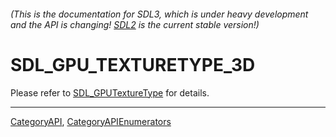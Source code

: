 ###### (This is the documentation for SDL3, which is under heavy development and the API is changing! [SDL2](https://wiki.libsdl.org/SDL2/) is the current stable version!)
# SDL_GPU_TEXTURETYPE_3D

Please refer to [SDL_GPUTextureType](SDL_GPUTextureType) for details.

----
[CategoryAPI](CategoryAPI), [CategoryAPIEnumerators](CategoryAPIEnumerators)

